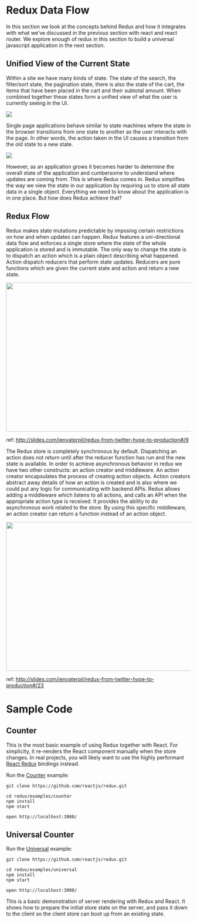 # Redux Data Flow
In this section we look at the concepts behind Redux and how it integrates with what we’ve discussed in the previous section with react and react router.  We explore enough of redux in this section to build a universal javascript application in the next section. 

## Unified View of the Current State
Within a site we have many kinds of state.  The state of the search, the filter/sort state, the pagination state, there is also the state of the cart, the items that have been placed in the cart and their subtotal amount.  When combined together these states form a unified view of what the user is currently seeing in the UI.

<img src="https://github.com/maximenajim/Universal-JavaScript-with-React-Node-and-Redux/blob/master/images/04_spa_state.png"/>

Single page applications behave similar to state machines where the state in the browser transitions from one state to another as the user interacts with the page. In other words, the action taken in the UI causes a transition from the old state to a new state.  

<img src="https://github.com/maximenajim/Universal-JavaScript-with-React-Node-and-Redux/blob/master/images/04_spa_state_transitions.png"/>


However, as an application grows it becomes harder to determine the overall state of the application and cumbersome to understand where updates are coming from. This is where Redux comes in.  Redux simplifies the way we view the state in our application by requiring us to store all state data in a single object. Everything we need to know about the application is in one place.  But how does Redux achieve that?

## Redux Flow
Redux makes state mutations predictable by imposing certain restrictions on how and when updates can happen. Redux features a uni-directional data flow and enforces a single store where the state of the whole application is stored and is immutable.  The only way to change the state is to dispatch an action which is a plain object describing what happened.  Action dispatch reducers that perform state updates.  Reducers are pure functions which are given the current state and action and return a new state. 

<img src="https://github.com/maximenajim/Universal-JavaScript-with-React-Node-and-Redux/blob/master/images/04_redux_flow.gif" width="600" height="405"/>

ref: http://slides.com/jenyaterpil/redux-from-twitter-hype-to-production#/9

The Redux store is completely synchronous by default. Dispatching an action does not return until after the reducer function has run and the new state is available.  In order to achieve asynchronous behavior in redux we have two other constructs: an action creator and middleware.  An action creator encapsulates the process of creating action objects.  Action creators abstract away details of how an action is created and is also where we could put any logic for communicating with backend APIs. Redux allows adding a middleware which listens to all actions, and calls an API when the appropriate action type is received. It provides the ability to do asynchronous work related to the store. By using this specific middleware, an action creator can return a function instead of an action object. 

<img src="https://github.com/maximenajim/Universal-JavaScript-with-React-Node-and-Redux/blob/master/images/04_redux_flow_with_side_effects.gif" width="600" height="405"/>

ref: http://slides.com/jenyaterpil/redux-from-twitter-hype-to-production#/23

# Sample Code

## Counter
This is the most basic example of using Redux together with React. For simplicity, it re-renders the React component manually when the store changes. In real projects, you will likely want to use the highly performant [React Redux](https://github.com/reactjs/react-redux) bindings instead.

Run the [Counter](https://github.com/reactjs/redux/tree/master/examples/counter) example:

```
git clone https://github.com/reactjs/redux.git

cd redux/examples/counter
npm install
npm start

open http://localhost:3000/
```

## Universal Counter

Run the [Universal](https://github.com/reactjs/redux/tree/master/examples/universal) example:

```
git clone https://github.com/reactjs/redux.git

cd redux/examples/universal
npm install
npm start

open http://localhost:3000/
```

This is a basic demonstration of server rendering with Redux and React. It shows how to prepare the initial store state on the server, and pass it down to the client so the client store can boot up from an existing state.
